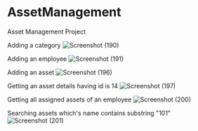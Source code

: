 # AssetManagement
Asset Management Project

Adding a category
![Screenshot (190)](https://user-images.githubusercontent.com/80596589/177002075-927ff608-5359-4baf-9bce-447d9f71fdc0.png)

Adding an employee
![Screenshot (191)](https://user-images.githubusercontent.com/80596589/177002251-6eda179d-4208-4cbe-9bce-39c294b2ab46.png)

Adding an asset
![Screenshot (196)](https://user-images.githubusercontent.com/80596589/177002335-f10eece8-4373-495f-9ea9-5382eda78b80.png)

Getting an asset details having id is 14
![Screenshot (197)](https://user-images.githubusercontent.com/80596589/177002380-a03b8758-82f9-469b-93f5-4a0342d0d1f6.png)

Getting all assigned assets of an employee
![Screenshot (200)](https://user-images.githubusercontent.com/80596589/177002431-2bfcb1ca-b410-46dc-b699-e993cf59c07a.png)

Searching assets which's name contains substring "101"
![Screenshot (201)](https://user-images.githubusercontent.com/80596589/177002513-cba58125-ed68-4a7f-bb34-fe9aa4a1ea5b.png)
